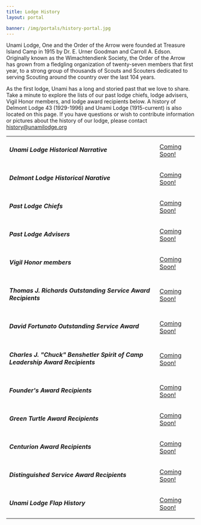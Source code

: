 ```yaml
---
title: Lodge History
layout: portal

banner: /img/portals/history-portal.jpg
---
```


Unami Lodge, One and the Order of the Arrow were founded at Treasure Island Camp in 1915 by Dr. E. Urner Goodman and Carroll A. Edson. Originally known as the Wimachtendienk Society, the Order of the Arrow has grown from a fledgling organization of twenty-seven members that first year, to a strong group of thousands of Scouts and Scouters dedicated to serving Scouting around the country over the last 104 years.

As the first lodge, Unami has a long and storied past that we love to share. Take a minute to explore the lists of our past lodge chiefs, lodge advisers, Vigil Honor members, and lodge award recipients below. A history of Delmont Lodge 43 (1929-1996)  and Unami Lodge (1915-current) is also located on this page. If you have questions or wish to contribute information or pictures about the history of our lodge, please contact history@unamilodge.org 

<table class="table">
	<tr>
		<td class="align-middle"><h5 class="my-0">Unami Lodge Historical Narrative</h5></td>
		<td class="align-middle text-md-right"><a class="btn btn-primary" href="#">Coming Soon!</a></td>
	</tr>
	<tr>
		<td class="align-middle"><h5 class="my-0">Delmont Lodge Historical Narative</h5></td>
		<td class="align-middle text-md-right"><a class="btn btn-primary" href="#">Coming Soon!</a></td>
	</tr>
	<tr>
		<td class="align-middle"><h5 class="my-0">Past Lodge Chiefs</h5></td>
		<td class="align-middle text-md-right"><a class="btn btn-primary" href="#">Coming Soon!</a></td>
	</tr>
	<tr>
		<td class="align-middle"><h5 class="my-0">Past Lodge Advisers</h5></td>
		<td class="align-middle text-md-right"><a class="btn btn-primary" href="#">Coming Soon!</a></td>
	</tr>
	<tr>
		<td class="align-middle"><h5 class="my-0">Vigil Honor members</h5></td>
		<td class="align-middle text-md-right"><a class="btn btn-primary" href="#">Coming Soon!</a></td>
	</tr>
	<tr>
		<td class="align-middle"><h5 class="my-0">Thomas J. Richards Outstanding Service Award Recipients</h5></td>
		<td class="align-middle text-md-right"><a class="btn btn-primary" href="#">Coming Soon!</a></td>
	</tr>
	<tr>
		<td class="align-middle"><h5 class="my-0">David Fortunato Outstanding Service Award</h5></td>
		<td class="align-middle text-md-right"><a class="btn btn-primary" href="#">Coming Soon!</a></td>
	</tr>
	<tr>
		<td class="align-middle"><h5 class="my-0">Charles J. "Chuck" Benshetler Spirit of Camp Leadership Award Recipients</h5></td>
		<td class="align-middle text-md-right"><a class="btn btn-primary" href="#">Coming Soon!</a></td>
	</tr>
	<tr>
		<td class="align-middle"><h5 class="my-0">Founder's Award Recipients</h5></td>
		<td class="align-middle text-md-right"><a class="btn btn-primary" href="#">Coming Soon!</a></td>
	</tr>
	<tr>
		<td class="align-middle"><h5 class="my-0">Green Turtle Award Recipients</h5></td>
		<td class="align-middle text-md-right"><a class="btn btn-primary" href="#">Coming Soon!</a></td>
	</tr>
	<tr>
		<td class="align-middle"><h5 class="my-0">Centurion Award Recipients</h5></td>
		<td class="align-middle text-md-right"><a class="btn btn-primary" href="#">Coming Soon!</a></td>
	</tr>
	<tr>
		<td class="align-middle"><h5 class="my-0">Distinguished Service Award Recipients</h5></td>
		<td class="align-middle text-md-right"><a class="btn btn-primary" href="#">Coming Soon!</a></td>
	</tr>
	<tr>
		<td class="align-middle"><h5 class="my-0">Unami Lodge Flap History</h5></td>
		<td class="align-middle text-md-right"><a class="btn btn-primary" href="#">Coming Soon!</a></td>
	</tr>
</table>